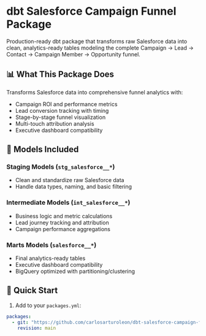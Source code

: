# dbt Salesforce Campaign Funnel Package

Production-ready dbt package that transforms raw Salesforce data into clean, analytics-ready tables modeling the complete Campaign → Lead → Contact → Campaign Member → Opportunity funnel.

## 📊 What This Package Does

Transforms Salesforce data into comprehensive funnel analytics with:
- Campaign ROI and performance metrics
- Lead conversion tracking with timing
- Stage-by-stage funnel visualization
- Multi-touch attribution analysis
- Executive dashboard compatibility

## 🎯 Models Included

### Staging Models (`stg_salesforce__*`)
- Clean and standardize raw Salesforce data
- Handle data types, naming, and basic filtering

### Intermediate Models (`int_salesforce__*`) 
- Business logic and metric calculations
- Lead journey tracking and attribution
- Campaign performance aggregations

### Marts Models (`salesforce__*`)
- Final analytics-ready tables
- Executive dashboard compatibility
- BigQuery optimized with partitioning/clustering

## 🚀 Quick Start

1. Add to your `packages.yml`:
```yaml
packages:
  - git: "https://github.com/carlosarturoleon/dbt-salesforce-campaign-funnel.git"
    revision: main